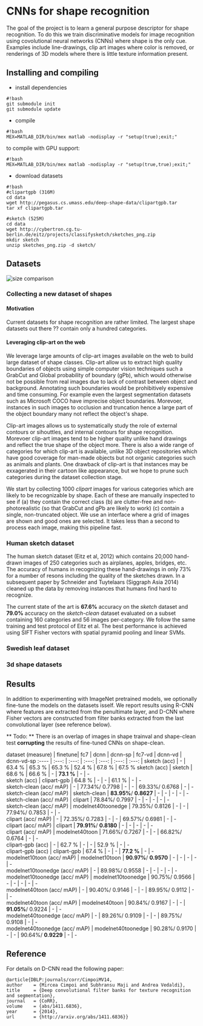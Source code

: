 # CNNs for shape recognition

The goal of the project is to learn a general purpose descriptor for shape recognition. To do this we train discriminative models for image recognition using covolutional neural networks (CNNs) where shape is the only cue. Examples include line-drawings, clip art images where color is removed, or renderings of 3D models where there is little texture information present. 

## Installing and compiling

* install dependencies
``` 
#!bash
git submodule init
git submodule update
```
* compile
``` 
#!bash
MEX=MATLAB_DIR/bin/mex matlab -nodisplay -r "setup(true);exit;"
```
to compile with GPU support: 
``` 
#!bash
MEX=MATLAB_DIR/bin/mex matlab -nodisplay -r "setup(true,true);exit;"
```
* download datasets 
```
#!bash
#clipartgpb (316M)
cd data
wget http://pegasus.cs.umass.edu/deep-shape-data/clipartgpb.tar
tar xf clipartgpb.tar

#sketch (525M)
cd data
wget http://cybertron.cg.tu-berlin.de/eitz/projects/classifysketch/sketches_png.zip
mkdir sketch
unzip sketches_png.zip -d sketch/
```
## Datasets
![size comparison](https://dl.dropboxusercontent.com/u/50473730/tmp/dataset.png)

### Collecting a new dataset of shapes

#### Motivation ####
Current datasets for shape recognition are rather limited. The largest shape datasets out there ?? contain only a hundred categories. 

#### Leveraging clip-art on the web ###
We leverage large amounts of clip-art images available on the web to build large dataset of shape classes. Clip-art allow us to extract high quality boundaries of objects using simple computer vision techniques such a GrabCut and Global probability of boundary (gPb), which would otherwise not be possible from real images due to lack of contrast between object and background. Annotating such boundaries would be prohibitively expensive and time consuming. For example even the largest segmentation datasets such as Microsoft COCO have imprecise object boundaries. Morevoer, instances in such images to occlusion and truncation hence a large part of the object boundary many not reflect the object's shape. 

Clip-art images allows us to systematically study the role of external contours or sihouttles, and internal contours for shape recognition. Morevoer clip-art images tend to be higher quality unlike hand drawings and reflect the true shape of the object more. There is also a wide range of categories for which clip-art is available, unlike 3D object repositories which have good coverage for man-made objects but not organic categories such as animals and plants. One drawback of clip-art is that instances may be exxagerated in their cartoon like appearance, but we hope to prune such categories during the dataset collection stage. 

We start by collecting 1000 _clipart_ images for various categories which are likely to be recognizable by shape. Each of these are manually inspected to see if (a) they contain the correct class (b) are clutter-free and non-photorealistic (so that GrabCut and gPb are likely to work) (c) contain a single, non-truncated object. We use an interface where a grid of images are shown and good ones are selected. It takes less than a second to process each image, making this pipeline fast.


### Human sketch dataset

The human sketch dataset (Eitz et al, 2012) which contains 20,000 hand-drawn images of 250 categories such as airplanes, apples, bridges, etc. The accuracy of humans in recognizing these hand-drawings in only 73% for a number of resons including the quality of the sketches drawn. In a subsequent paper by Schneider and Tuytelaars (Siggraph Asia 2014) cleaned up the data by removing instances that humans find hard to recognize.

The current state of the art is **67.6%** accuracy on the _sketch_ dataset and **79.0%** accuracy on the _sketch-clean_ dataset evaluated on a subset containing 160 categories and 56 images per-category. We follow the same training and test protocol of Eitz et al. The best performance is achieved using SIFT Fisher vectors with spatial pyramid pooling and linear SVMs. 

### Swedish leaf dataset

### 3d shape datasets

## Results

In addition to experimenting with ImageNet pretrained models, we optionally fine-tune the models on the datasets isself. We report results using R-CNN where features are extracted from the penultimate layer, and D-CNN where Fisher vectors are constructed from filter banks extracted from the last convolutional layer (see reference below).

** Todo: ** There is an overlap of images in shape trainval and shape-clean test **corrupting** the results of fine-tuned CNNs on shape-clean. 

 dataset (measure) | finetune| fc7 | dcnn | dcnn-sp | fc7-vd | dcnn-vd | dcnn-vd-sp
 :---- | :---: | :---: | :---: | :---: | :---: | :---: |
 sketch (acc) | - | 63.4 % | 65.3 % | 65.3 % | 52.4 % | 67.8 % | 67.5 % 
 sketch (acc) | sketch | 68.6 % | 66.6 % | - | **73.1 %** | - | -  
 sketch (acc) | clipart-gpb | 64.8 % | - | - | 61.1 % | - | -  
 sketch-clean (acc/ mAP) | - | 77.34%/ 0.7798 | - | - | 69.33%/ 0.6768 | - | -  
 sketch-clean (acc/ mAP) | sketch-clean | **83.95%**/ **0.8627** | - | - | - | - | -  
 sketch-clean (acc/ mAP) | clipart | 78.84%/ 0.7997 | - | - | - | - | -  
 sketch-clean (acc/ mAP) | modelnet40toonedge | 79.35%/ 0.8126 | - | - | 77.94%/ 0.7853 | - | -  
 clipart (acc/ mAP) | - | 72.35%/ 0.7283 | - | - | 69.57%/ 0.6981 | - | -  
 clipart (acc/ mAP) | clipart | **79.91%**/ **0.8180** | - | - | - | - | -  
 clipart (acc/ mAP) | modelnet40toon | 71.66%/ 0.7267 | - | - | 66.82%/ 0.6764 | - | -  
 clipart-gpb (acc) | - | 62.7 % | - | - | 52.9 % | - | -  
 clipart-gpb (acc) | clipart-gpb | 67.4 % | - | - | **77.2 %** | - | -  
 modelnet10toon (acc/ mAP) | modelnet10toon | **90.97%**/ **0.9570** | - | - | - | - | -  
 modelnet10toonedge (acc/ mAP) | - | 89.98%/ 0.9558 | - | - | - | - | -  
 modelnet10toonedge (acc/ mAP) | modelnet10toonedge | 90.75%/ 0.9566 | - | - | - | - | -  
 modelnet40toon (acc/ mAP) | - | 90.40%/ 0.9146 | - | - | 89.95%/ 0.9112 | - | -  
 modelnet40toon (acc/ mAP) | modelnet40toon | 90.84%/ 0.9167 | - | - | **91.05%**/ 0.9224 | - | -  
 modelnet40toonedge (acc/ mAP) | - | 89.26%/ 0.9109 | - | - | 89.75%/ 0.9108 | - | -  
 modelnet40toonedge (acc/ mAP) | modelnet40toonedge | 90.28%/ 0.9170 | - | - | 90.64%/ **0.9229** | - | -  
 
## Reference

For details on D-CNN read the following paper:

	@article{DBLP:journals/corr/CimpoiMV14,
  	author    = {Mircea Cimpoi and Subhransu Maji and Andrea Vedaldi},
  	title     = {Deep convolutional filter banks for texture recognition and segmentation},
  	journal   = {CoRR},
  	volume    = {abs/1411.6836},
 	year      = {2014},
  	url       = {http://arxiv.org/abs/1411.6836}}
